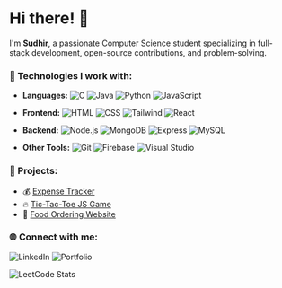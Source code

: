 # Hi there! 👋  
I'm **Sudhir**, a passionate Computer Science student specializing in full-stack development, open-source contributions, and problem-solving.  

### 🚀 Technologies I work with:
- **Languages:** 
![C](https://img.shields.io/badge/C-A8B9CC?style=for-the-badge&logo=c&logoColor=white)
![Java](https://img.shields.io/badge/Java-007396?style=for-the-badge)
![Python](https://img.shields.io/badge/Python-3776AB?style=for-the-badge&logo=python&logoColor=white)
![JavaScript](https://img.shields.io/badge/JavaScript-F7DF1E?style=for-the-badge&logo=javascript&logoColor=black)


  
- **Frontend:** 
![HTML](https://img.shields.io/badge/HTML-E34F26?style=for-the-badge&logo=html5&logoColor=white)
![CSS](https://img.shields.io/badge/CSS-1572B6?style=for-the-badge&logo=css3&logoColor=white)
![Tailwind](https://img.shields.io/badge/Tailwind_CSS-38B2AC?style=for-the-badge&logo=tailwind-css&logoColor=white) 
![React](https://img.shields.io/badge/React-20232A?style=for-the-badge&logo=react&logoColor=61DAFB)

- **Backend:** 
![Node.js](https://img.shields.io/badge/Node.js-339933?style=for-the-badge&logo=nodedotjs&logoColor=white)
![MongoDB](https://img.shields.io/badge/MongoDB-47A248?style=for-the-badge&logo=mongodb&logoColor=white)
![Express](https://img.shields.io/badge/Express-000000?style=for-the-badge&logo=express&logoColor=white)
![MySQL](https://img.shields.io/badge/MySQL-4479A1?style=for-the-badge&logo=mysql&logoColor=white)


- **Other Tools:**
![Git](https://img.shields.io/badge/Git-F05032?style=for-the-badge&logo=git&logoColor=white)
![Firebase](https://img.shields.io/badge/Firebase-FFCA28?style=for-the-badge&logo=firebase&logoColor=white)
![Visual Studio](https://img.shields.io/badge/Visual_Studio-5C2D91?style=for-the-badge&logo=visual-studio&logoColor=white)

### 🌟 Projects:
- 💰 [Expense Tracker](https://expense-tracker-app-sudhir.vercel.app/)  
- 🔥 [Tic-Tac-Toe JS Game](https://sudhir-tic-tac-toe.netlify.app)  
- 🍔 [Food Ordering Website](#)  

### 🌐 Connect with me:
![LinkedIn](https://img.shields.io/badge/LinkedIn-0A66C2?style=for-the-badge&logo=linkedin&logoColor=white)                          ![Portfolio](https://img.shields.io/badge/Portfolio-000000?style=for-the-badge&logo=react&logoColor=white)

![LeetCode Stats](https://leetcard.jacoblin.cool/sudhir6369?theme=light&font=Saira%20Stencil%20One)
